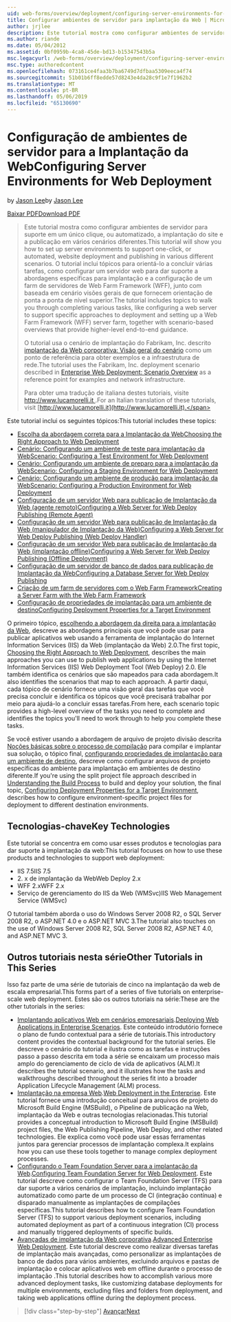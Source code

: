 ```yaml
---
uid: web-forms/overview/deployment/configuring-server-environments-for-web-deployment/configuring-server-environments-for-web-deployment
title: Configurar ambientes de servidor para implantação da Web | Microsoft Docs
author: jrjlee
description: Este tutorial mostra como configurar ambientes de servidor para suporte em um único clique, ou automatizado, implantação de site e publicação em vários cenário diferente...
ms.author: riande
ms.date: 05/04/2012
ms.assetid: 0bf0959b-4ca8-45de-bd13-b15347543b5a
msc.legacyurl: /web-forms/overview/deployment/configuring-server-environments-for-web-deployment/configuring-server-environments-for-web-deployment
msc.type: authoredcontent
ms.openlocfilehash: 073161ce4faa3b7ba6749d7dfbaa5309eeca4f74
ms.sourcegitcommit: 51b01b6ff8edde57d8243e4da28c9f1e7f1962b2
ms.translationtype: MT
ms.contentlocale: pt-BR
ms.lasthandoff: 05/06/2019
ms.locfileid: "65130690"
---
```

# <a name="configuring-server-environments-for-web-deployment"></a><span data-ttu-id="b32de-103">Configuração de ambientes de servidor para a Implantação da Web</span><span class="sxs-lookup"><span data-stu-id="b32de-103">Configuring Server Environments for Web Deployment</span></span>

<span data-ttu-id="b32de-104">by [Jason Lee](https://github.com/jrjlee)</span><span class="sxs-lookup"><span data-stu-id="b32de-104">by [Jason Lee](https://github.com/jrjlee)</span></span>

[<span data-ttu-id="b32de-105">Baixar PDF</span><span class="sxs-lookup"><span data-stu-id="b32de-105">Download PDF</span></span>](https://msdnshared.blob.core.windows.net/media/MSDNBlogsFS/prod.evol.blogs.msdn.com/CommunityServer.Blogs.Components.WeblogFiles/00/00/00/63/56/8130.DeployingWebAppsInEnterpriseScenarios.pdf)

> <span data-ttu-id="b32de-106">Este tutorial mostra como configurar ambientes de servidor para suporte em um único clique, ou automatizado, a implantação do site e a publicação em vários cenários diferentes.</span><span class="sxs-lookup"><span data-stu-id="b32de-106">This tutorial will show you how to set up server environments to support one-click, or automated, website deployment and publishing in various different scenarios.</span></span> <span data-ttu-id="b32de-107">O tutorial inclui tópicos para orientá-lo a concluir várias tarefas, como configurar um servidor web para dar suporte a abordagens específicas para implantação e a configuração de um farm de servidores de Web Farm Framework (WFF), junto com baseada em cenário visões gerais de que fornecem orientação de ponta a ponta de nível superior.</span><span class="sxs-lookup"><span data-stu-id="b32de-107">The tutorial includes topics to walk you through completing various tasks, like configuring a web server to support specific approaches to deployment and setting up a Web Farm Framework (WFF) server farm, together with scenario-based overviews that provide higher-level end-to-end guidance.</span></span>
> 
> <span data-ttu-id="b32de-108">O tutorial usa o cenário de implantação do Fabrikam, Inc. descrito [implantação da Web corporativa: Visão geral do cenário](../deploying-web-applications-in-enterprise-scenarios/enterprise-web-deployment-scenario-overview.md) como um ponto de referência para obter exemplos e a infraestrutura de rede.</span><span class="sxs-lookup"><span data-stu-id="b32de-108">The tutorial uses the Fabrikam, Inc. deployment scenario described in [Enterprise Web Deployment: Scenario Overview](../deploying-web-applications-in-enterprise-scenarios/enterprise-web-deployment-scenario-overview.md) as a reference point for examples and network infrastructure.</span></span>
> 
> <span data-ttu-id="b32de-109">Para obter uma tradução de italiana destes tutoriais, visite [ http://www.lucamorelli.it ](http://www.lucamorelli.it).</span><span class="sxs-lookup"><span data-stu-id="b32de-109">For an Italian translation of these tutorials, visit [http://www.lucamorelli.it](http://www.lucamorelli.it).</span></span>

<span data-ttu-id="b32de-110">Este tutorial inclui os seguintes tópicos:</span><span class="sxs-lookup"><span data-stu-id="b32de-110">This tutorial includes these topics:</span></span>

- [<span data-ttu-id="b32de-111">Escolha da abordagem correta para a Implantação da Web</span><span class="sxs-lookup"><span data-stu-id="b32de-111">Choosing the Right Approach to Web Deployment</span></span>](choosing-the-right-approach-to-web-deployment.md)
- [<span data-ttu-id="b32de-112">Cenário: Configurando um ambiente de teste para implantação da Web</span><span class="sxs-lookup"><span data-stu-id="b32de-112">Scenario: Configuring a Test Environment for Web Deployment</span></span>](scenario-configuring-a-test-environment-for-web-deployment.md)
- [<span data-ttu-id="b32de-113">Cenário: Configurando um ambiente de preparo para a implantação da Web</span><span class="sxs-lookup"><span data-stu-id="b32de-113">Scenario: Configuring a Staging Environment for Web Deployment</span></span>](scenario-configuring-a-staging-environment-for-web-deployment.md)
- [<span data-ttu-id="b32de-114">Cenário: Configurando um ambiente de produção para implantação da Web</span><span class="sxs-lookup"><span data-stu-id="b32de-114">Scenario: Configuring a Production Environment for Web Deployment</span></span>](scenario-configuring-a-production-environment-for-web-deployment.md)
- [<span data-ttu-id="b32de-115">Configuração de um servidor Web para publicação de Implantação da Web (agente remoto)</span><span class="sxs-lookup"><span data-stu-id="b32de-115">Configuring a Web Server for Web Deploy Publishing (Remote Agent)</span></span>](configuring-a-web-server-for-web-deploy-publishing-remote-agent.md)
- [<span data-ttu-id="b32de-116">Configuração de um servidor Web para publicação de Implantação da Web (manipulador de Implantação da Web)</span><span class="sxs-lookup"><span data-stu-id="b32de-116">Configuring a Web Server for Web Deploy Publishing (Web Deploy Handler)</span></span>](configuring-a-web-server-for-web-deploy-publishing-web-deploy-handler.md)
- [<span data-ttu-id="b32de-117">Configuração de um servidor Web para publicação de Implantação da Web (implantação offline)</span><span class="sxs-lookup"><span data-stu-id="b32de-117">Configuring a Web Server for Web Deploy Publishing (Offline Deployment)</span></span>](configuring-a-web-server-for-web-deploy-publishing-offline-deployment.md)
- [<span data-ttu-id="b32de-118">Configuração de um servidor de banco de dados para publicação de Implantação da Web</span><span class="sxs-lookup"><span data-stu-id="b32de-118">Configuring a Database Server for Web Deploy Publishing</span></span>](configuring-a-database-server-for-web-deploy-publishing.md)
- [<span data-ttu-id="b32de-119">Criação de um farm de servidores com o Web Farm Framework</span><span class="sxs-lookup"><span data-stu-id="b32de-119">Creating a Server Farm with the Web Farm Framework</span></span>](creating-a-server-farm-with-the-web-farm-framework.md)
- [<span data-ttu-id="b32de-120">Configuração de propriedades de implantação para um ambiente de destino</span><span class="sxs-lookup"><span data-stu-id="b32de-120">Configuring Deployment Properties for a Target Environment</span></span>](configuring-deployment-properties-for-a-target-environment.md)

<span data-ttu-id="b32de-121">O primeiro tópico, [escolhendo a abordagem da direita para a implantação da Web](choosing-the-right-approach-to-web-deployment.md), descreve as abordagens principais que você pode usar para publicar aplicativos web usando a ferramenta de implantação do Internet Information Services (IIS) da Web (implantação da Web) 2.0.</span><span class="sxs-lookup"><span data-stu-id="b32de-121">The first topic, [Choosing the Right Approach to Web Deployment](choosing-the-right-approach-to-web-deployment.md), describes the main approaches you can use to publish web applications by using the Internet Information Services (IIS) Web Deployment Tool (Web Deploy) 2.0.</span></span> <span data-ttu-id="b32de-122">Ele também identifica os cenários que são mapeados para cada abordagem.</span><span class="sxs-lookup"><span data-stu-id="b32de-122">It also identifies the scenarios that map to each approach.</span></span> <span data-ttu-id="b32de-123">A partir daqui, cada tópico de cenário fornece uma visão geral das tarefas que você precisa concluir e identifica os tópicos que você precisará trabalhar por meio para ajudá-lo a concluir essas tarefas.</span><span class="sxs-lookup"><span data-stu-id="b32de-123">From here, each scenario topic provides a high-level overview of the tasks you need to complete and identifies the topics you'll need to work through to help you complete these tasks.</span></span>

<span data-ttu-id="b32de-124">Se você estiver usando a abordagem de arquivo de projeto divisão descrita [Noções básicas sobre o processo de compilação](../web-deployment-in-the-enterprise/understanding-the-build-process.md) para compilar e implantar sua solução, o tópico final, [configurando propriedades de implantação para um ambiente de destino](configuring-deployment-properties-for-a-target-environment.md), descreve como configurar arquivos de projeto específicas do ambiente para implantação em ambientes de destino diferente.</span><span class="sxs-lookup"><span data-stu-id="b32de-124">If you're using the split project file approach described in [Understanding the Build Process](../web-deployment-in-the-enterprise/understanding-the-build-process.md) to build and deploy your solution, the final topic, [Configuring Deployment Properties for a Target Environment](configuring-deployment-properties-for-a-target-environment.md), describes how to configure environment-specific project files for deployment to different destination environments.</span></span>

## <a name="key-technologies"></a><span data-ttu-id="b32de-125">Tecnologias-chave</span><span class="sxs-lookup"><span data-stu-id="b32de-125">Key Technologies</span></span>

<span data-ttu-id="b32de-126">Este tutorial se concentra em como usar esses produtos e tecnologias para dar suporte à implantação da web:</span><span class="sxs-lookup"><span data-stu-id="b32de-126">This tutorial focuses on how to use these products and technologies to support web deployment:</span></span>

- <span data-ttu-id="b32de-127">IIS 7.5</span><span class="sxs-lookup"><span data-stu-id="b32de-127">IIS 7.5</span></span>
- <span data-ttu-id="b32de-128">2. x de implantação da Web</span><span class="sxs-lookup"><span data-stu-id="b32de-128">Web Deploy 2.x</span></span>
- <span data-ttu-id="b32de-129">WFF 2.x</span><span class="sxs-lookup"><span data-stu-id="b32de-129">WFF 2.x</span></span>
- <span data-ttu-id="b32de-130">Serviço de gerenciamento do IIS da Web (WMSvc)</span><span class="sxs-lookup"><span data-stu-id="b32de-130">IIS Web Management Service (WMSvc)</span></span>

<span data-ttu-id="b32de-131">O tutorial também aborda o uso do Windows Server 2008 R2, o SQL Server 2008 R2, o ASP.NET 4.0 e o ASP.NET MVC 3.</span><span class="sxs-lookup"><span data-stu-id="b32de-131">The tutorial also touches on the use of Windows Server 2008 R2, SQL Server 2008 R2, ASP.NET 4.0, and ASP.NET MVC 3.</span></span>

## <a name="other-tutorials-in-this-series"></a><span data-ttu-id="b32de-132">Outros tutoriais nesta série</span><span class="sxs-lookup"><span data-stu-id="b32de-132">Other Tutorials in This Series</span></span>

<span data-ttu-id="b32de-133">Isso faz parte de uma série de tutoriais de cinco na implantação da web de escala empresarial.</span><span class="sxs-lookup"><span data-stu-id="b32de-133">This forms part of a series of five tutorials on enterprise-scale web deployment.</span></span> <span data-ttu-id="b32de-134">Estes são os outros tutoriais na série:</span><span class="sxs-lookup"><span data-stu-id="b32de-134">These are the other tutorials in the series:</span></span>

- <span data-ttu-id="b32de-135">[Implantando aplicativos Web em cenários empresariais](../deploying-web-applications-in-enterprise-scenarios/deploying-web-applications-in-enterprise-scenarios.md).</span><span class="sxs-lookup"><span data-stu-id="b32de-135">[Deploying Web Applications in Enterprise Scenarios](../deploying-web-applications-in-enterprise-scenarios/deploying-web-applications-in-enterprise-scenarios.md).</span></span> <span data-ttu-id="b32de-136">Este conteúdo introdutório fornece o plano de fundo contextual para a série de tutoriais.</span><span class="sxs-lookup"><span data-stu-id="b32de-136">This introductory content provides the contextual background for the tutorial series.</span></span> <span data-ttu-id="b32de-137">Ele descreve o cenário do tutorial e ilustra como as tarefas e instruções passo a passo descrita em toda a série se encaixam um processo mais amplo do gerenciamento de ciclo de vida de aplicativos (ALM).</span><span class="sxs-lookup"><span data-stu-id="b32de-137">It describes the tutorial scenario, and it illustrates how the tasks and walkthroughs described throughout the series fit into a broader Application Lifecycle Management (ALM) process.</span></span>
- <span data-ttu-id="b32de-138">[Implantação na empresa Web](../web-deployment-in-the-enterprise/web-deployment-in-the-enterprise.md).</span><span class="sxs-lookup"><span data-stu-id="b32de-138">[Web Deployment in the Enterprise](../web-deployment-in-the-enterprise/web-deployment-in-the-enterprise.md).</span></span> <span data-ttu-id="b32de-139">Este tutorial fornece uma introdução conceitual para arquivos de projeto do Microsoft Build Engine (MSBuild), o Pipeline de publicação na Web, implantação da Web e outras tecnologias relacionadas.</span><span class="sxs-lookup"><span data-stu-id="b32de-139">This tutorial provides a conceptual introduction to Microsoft Build Engine (MSBuild) project files, the Web Publishing Pipeline, Web Deploy, and other related technologies.</span></span> <span data-ttu-id="b32de-140">Ele explica como você pode usar essas ferramentas juntos para gerenciar processos de implantação complexa.</span><span class="sxs-lookup"><span data-stu-id="b32de-140">It explains how you can use these tools together to manage complex deployment processes.</span></span>
- <span data-ttu-id="b32de-141">[Configurando o Team Foundation Server para a implantação da Web](../configuring-team-foundation-server-for-web-deployment/configuring-team-foundation-server-for-web-deployment.md).</span><span class="sxs-lookup"><span data-stu-id="b32de-141">[Configuring Team Foundation Server for Web Deployment](../configuring-team-foundation-server-for-web-deployment/configuring-team-foundation-server-for-web-deployment.md).</span></span> <span data-ttu-id="b32de-142">Este tutorial descreve como configurar o Team Foundation Server (TFS) para dar suporte a vários cenários de implantação, incluindo implantação automatizado como parte de um processo de CI (integração contínua) e disparado manualmente as implantações de compilações específicas.</span><span class="sxs-lookup"><span data-stu-id="b32de-142">This tutorial describes how to configure Team Foundation Server (TFS) to support various deployment scenarios, including automated deployment as part of a continuous integration (CI) process and manually triggered deployments of specific builds.</span></span>
- <span data-ttu-id="b32de-143">[Avançadas de implantação da Web corporativa](../advanced-enterprise-web-deployment/advanced-enterprise-web-deployment.md).</span><span class="sxs-lookup"><span data-stu-id="b32de-143">[Advanced Enterprise Web Deployment](../advanced-enterprise-web-deployment/advanced-enterprise-web-deployment.md).</span></span> <span data-ttu-id="b32de-144">Este tutorial descreve como realizar diversas tarefas de implantação mais avançadas, como personalizar as implantações de banco de dados para vários ambientes, excluindo arquivos e pastas de implantação e colocar aplicativos web em offline durante o processo de implantação .</span><span class="sxs-lookup"><span data-stu-id="b32de-144">This tutorial describes how to accomplish various more advanced deployment tasks, like customizing database deployments for multiple environments, excluding files and folders from deployment, and taking web applications offline during the deployment process.</span></span>

> [!div class="step-by-step"]
> [<span data-ttu-id="b32de-145">Avançar</span><span class="sxs-lookup"><span data-stu-id="b32de-145">Next</span></span>](choosing-the-right-approach-to-web-deployment.md)

